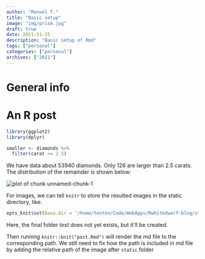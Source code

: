```yaml
---
author: "Manuel T."
title: "Basic setup"
image: "img/prism.jpg"
draft: true
date: 2021-11-25
description: "Basic setup of Rmd"
tags: ["personal"]
categories: ["personal"]
archives: ["2021"]
---
```

# General info

# An R post


```r
library(ggplot2)
library(dplyr)

smaller <- diamonds %>% 
  filter(carat <= 2.5)
```

We have data about 53940 diamonds. Only 
126 are larger than
2.5 carats. The distribution of the remainder is shown
below:

![plot of chunk unnamed-chunk-1](/post/personal/test/unnamed-chunk-1-1.png)

 For images, we can tell `knitr` to store the resulted images in the static directory, like:
 
 

```r
opts_knit$set(base.dir = '/home/teoten/Code/WebApps/Rwhitedwarf-blog/static/post/test/')
```
Here, the final folder *test* does not yet exists, but it'll be created.

Then running `knitr::knit("post.Rmd")` will render the md file to the corresponding path. We still need to fix how the path is included in md file by adding the relative path of the image after `static` folder
